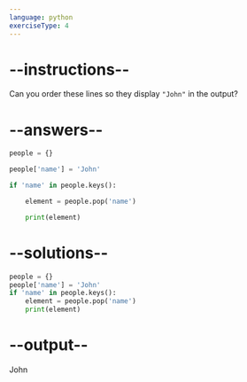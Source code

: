 ```yaml
---
language: python
exerciseType: 4
---
```


# --instructions--

Can you order these lines so they display `"John"` in the output?

# --answers--

```python
people = {}
```

```python
people['name'] = 'John'
```

```python
if 'name' in people.keys():
```

```python
    element = people.pop('name')
```

```python
    print(element)
```

# --solutions--

```python
people = {}
people['name'] = 'John'
if 'name' in people.keys():
    element = people.pop('name')
    print(element)
```

# --output--

John
